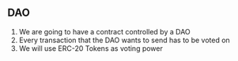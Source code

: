## DAO

1. We are going to have a contract controlled by a DAO
2. Every transaction that the DAO wants to send has to be voted on
3. We will use ERC-20 Tokens as voting power

